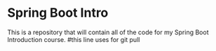 # Spring Boot Intro

This is a repository that will contain all of the code for my Spring Boot Introduction course.
#this line uses for git pull
